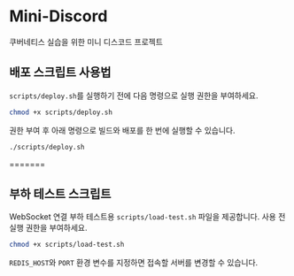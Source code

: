 # Mini-Discord
쿠버네티스 실습을 위한 미니 디스코드 프로젝트


## 배포 스크립트 사용법
`scripts/deploy.sh`를 실행하기 전에 다음 명령으로 실행 권한을 부여하세요.

```bash
chmod +x scripts/deploy.sh
```

권한 부여 후 아래 명령으로 빌드와 배포를 한 번에 실행할 수 있습니다.

```bash
./scripts/deploy.sh
```
=======

## 부하 테스트 스크립트
WebSocket 연결 부하 테스트용 `scripts/load-test.sh` 파일을 제공합니다. 사용 전 실행 권한을 부여하세요.

```bash
chmod +x scripts/load-test.sh
```

`REDIS_HOST`와 `PORT` 환경 변수를 지정하면 접속할 서버를 변경할 수 있습니다.

